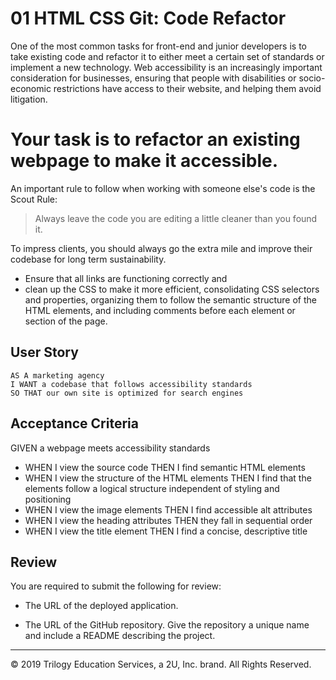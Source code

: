 # 01 HTML CSS Git: Code Refactor

One of the most common tasks for front-end and junior developers is to take existing code and refactor it to either meet a certain set of standards or implement a new technology. Web accessibility is an increasingly important consideration for businesses, ensuring that people with disabilities or socio-economic restrictions have access to their website, and helping them avoid litigation.

# Your task is to refactor an existing webpage to make it accessible. 

An important rule to follow when working with someone else's code is the Scout Rule:

> Always leave the code you are editing a little cleaner than you found it.

To impress clients, you should always go the extra mile and improve their codebase for long term sustainability.

- Ensure that all links are functioning correctly and
- clean up the CSS to make it more efficient,
  consolidating CSS selectors and properties,
  organizing them to follow the semantic structure of the HTML elements, and
  including comments before each element or section of the page.

## User Story

```
AS A marketing agency
I WANT a codebase that follows accessibility standards
SO THAT our own site is optimized for search engines
```

## Acceptance Criteria

GIVEN a webpage meets accessibility standards

- WHEN I view the source code
  THEN I find semantic HTML elements
- WHEN I view the structure of the HTML elements
  THEN I find that the elements follow a logical structure independent of styling and positioning
- WHEN I view the image elements
  THEN I find accessible alt attributes
- WHEN I view the heading attributes
  THEN they fall in sequential order
- WHEN I view the title element
  THEN I find a concise, descriptive title

## Review

You are required to submit the following for review:

- The URL of the deployed application.

- The URL of the GitHub repository. Give the repository a unique name and include a README describing the project.

---

© 2019 Trilogy Education Services, a 2U, Inc. brand. All Rights Reserved.
